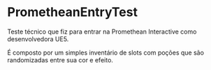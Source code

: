 # PrometheanEntryTest

Teste técnico que fiz para entrar na Promethean Interactive como desenvolvedora UE5.

É composto por um simples inventário de slots com poções que são randomizadas entre sua cor e efeito.
